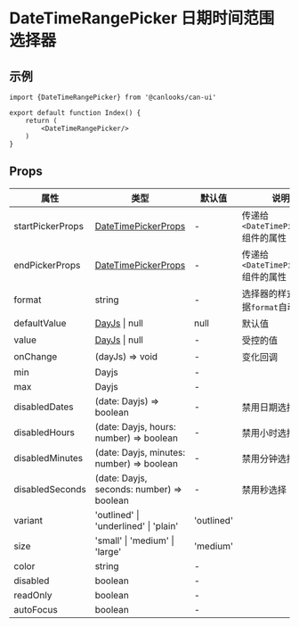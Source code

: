 # DateTimeRangePicker 日期时间范围选择器

## 示例

```tsx
import {DateTimeRangePicker} from '@canlooks/can-ui'

export default function Index() {
    return (
        <DateTimeRangePicker/>
    )
}
```

## Props

| 属性               | 类型                                                                      | 默认值        | 说明                          |
|------------------|-------------------------------------------------------------------------|------------|-----------------------------|
| startPickerProps | [DateTimePickerProps](/components/dateTimePicker)                       | -          | 传递给`<DateTimePicker/>`组件的属性 |
| endPickerProps   | [DateTimePickerProps](/components/dateTimePicker)                       | -          | 传递给`<DateTimePicker/>`组件的属性 |
| format           | string                                                                  | -          | 选择器的样式会根据`format`自动改变       |
| defaultValue     | [DayJs](https://day.js.org/) \| null                                    | null       | 默认值                         |
| value            | [DayJs](https://day.js.org/) \| null                                    | -          | 受控的值                        |
| onChange         | (dayJs) => void                                                         | -          | 变化回调                        |
| min              | Dayjs                                                                   | -          |                             |
| max              | Dayjs                                                                   | -          |                             |
| disabledDates    | (date: Dayjs) => boolean                                                | -          | 禁用日期选择                      |
| disabledHours    | (date: Dayjs, hours: number) => boolean                                 | -          | 禁用小时选择                      |
| disabledMinutes  | (date: Dayjs, minutes: number) => boolean                               | -          | 禁用分钟选择                      |
| disabledSeconds  | (date: Dayjs, seconds: number) => boolean                               | -          | 禁用秒选择                       |
| variant          | 'outlined' \| 'underlined'                        \| 'plain'            | 'outlined' |                             |
| size             | 'small' \| 'medium'                                          \| 'large' | 'medium'   |                             |
| color            | string                                                                  | -          |                             |
| disabled         | boolean                                                                 | -          |                             |
| readOnly         | boolean                                                                 | -          |                             |
| autoFocus        | boolean                                                                 | -          |                             |

